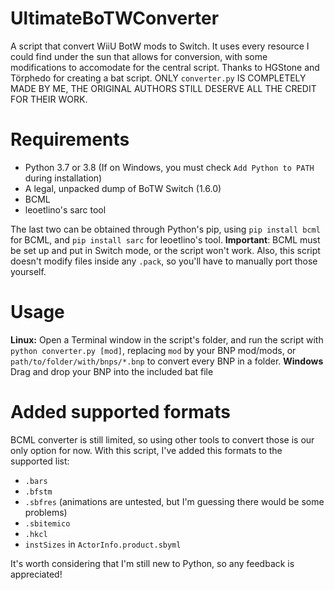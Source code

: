 # UltimateBoTWConverter
A script that convert WiiU BotW mods to Switch. It uses every resource I could find under the sun that allows for conversion, with some modifications to accomodate for the central script. Thanks to HGStone and Törphedo for creating a bat script. ONLY `converter.py` IS COMPLETELY MADE BY ME, THE ORIGINAL AUTHORS STILL DESERVE ALL THE CREDIT FOR THEIR WORK.

# Requirements
- Python 3.7 or 3.8 (If on Windows, you must check `Add Python to PATH` during installation)
- A legal, unpacked dump of BoTW Switch (1.6.0)
- BCML
- leoetlino's sarc tool

The last two can be obtained through Python's pip, using `pip install bcml` for BCML, and `pip install sarc` for leoetlino's tool. 
**Important**: BCML must be set up and put in Switch mode, or the script won't work. Also, this script doesn't modify files inside any `.pack`, so you'll have to manually port those yourself.

# Usage
**Linux:**
Open a Terminal window in the script's folder, and run the script with `python converter.py [mod]`, replacing `mod` by your BNP mod/mods, or `path/to/folder/with/bnps/*.bnp` to convert every BNP in a folder.
**Windows**
Drag and drop your BNP into the included bat file

# Added supported formats
BCML converter is still limited, so using other tools to convert those is our only option for now. With this script, I've added this formats to the supported list:
- `.bars`
- `.bfstm`
- `.sbfres` (animations are untested, but I'm guessing there would be some problems)
- `.sbitemico`
- `.hkcl`
- `instSizes` in `ActorInfo.product.sbyml`

It's worth considering that I'm still new to Python, so any feedback is appreciated!
